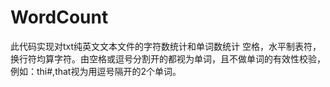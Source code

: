 # WordCount
此代码实现对txt纯英文文本文件的字符数统计和单词数统计
空格，水平制表符，换行符均算字符。由空格或逗号分割开的都视为单词，且不做单词的有效性校验，例如：thi#,that视为用逗号隔开的2个单词。
